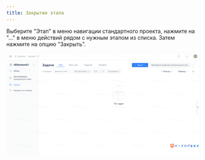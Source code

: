 ```yaml
---
title: Закрытие этапа
---
```


Выберите "Этап" в меню навигации стандартного проекта, нажмите на "..." в меню действий рядом с нужным этапом из списка. Затем нажмите на опцию "Закрыть".

![Описание изображения](../docs/assets/image551.png)